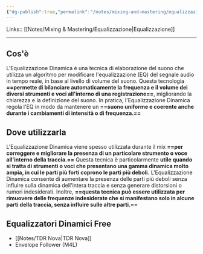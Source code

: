 ```yaml
---
{"dg-publish":true,"permalink":"/notes/mixing-and-mastering/equalizzazione-dinamica/"}
---
```


Links:: [[Notes/Mixing & Mastering/Equalizzazione\|Equalizzazione]]

---
## Cos'è

L'Equalizzazione Dinamica è una tecnica di elaborazione del suono che utilizza un algoritmo per modificare l'equalizzazione (EQ) del segnale audio in tempo reale, in base al livello di volume del suono. Questa tecnologia **==permette di bilanciare automaticamente la frequenza e il volume dei diversi strumenti e voci all'interno di una registrazione==**, migliorando la chiarezza e la definizione del suono. In pratica, l'Equalizzazione Dinamica regola l'EQ in modo da mantenere un **==suono uniforme e coerente anche durante i cambiamenti di intensità o di frequenza.==**

## Dove utilizzarla

L'Equalizzazione Dinamica viene spesso utilizzata durante il mix **==per correggere e migliorare la presenza di un particolare strumento o voce all'interno della traccia.==** Questa tecnica è particolarmente **utile quando si tratta di strumenti o voci che presentano una gamma dinamica molto ampia, in cui le parti più forti coprono le parti più deboli.** L'Equalizzazione Dinamica consente di aumentare la presenza delle parti più deboli senza influire sulla dinamica dell'intera traccia e senza generare distorsioni o rumori indesiderati. Inoltre, **==questa tecnica può essere utilizzata per rimuovere delle frequenze indesiderate che si manifestano solo in alcune parti della traccia, senza influire sulle altre parti.==**


## Equalizzatori Dinamici Free

- [[Notes/TDR Nova\|TDR Nova]]
- Envelope Follower (M4L)


